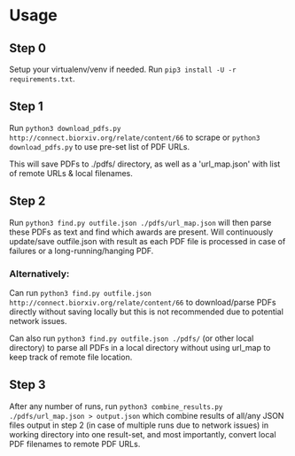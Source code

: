 # Usage


## Step 0
Setup your virtualenv/venv if needed. Run `pip3 install -U -r requirements.txt`.

## Step 1
Run `python3 download_pdfs.py http://connect.biorxiv.org/relate/content/66` to scrape or `python3 download_pdfs.py` to use pre-set list of PDF URLs.

This will save PDFs to ./pdfs/ directory, as well as a 'url_map.json' with list of remote URLs & local filenames.

## Step 2
Run `python3 find.py outfile.json ./pdfs/url_map.json` will then parse these PDFs as text and find which awards are present. Will continuously update/save outfile.json with result as each PDF file is processed in case of failures or a long-running/hanging PDF. 

### Alternatively:
Can run `python3 find.py outfile.json http://connect.biorxiv.org/relate/content/66` to download/parse PDFs directly without saving locally but this is not recommended due to potential network issues.

Can also run `python3 find.py outfile.json ./pdfs/` (or other local directory) to parse all PDFs in a local directory without using url_map to keep track of remote file location.

## Step 3
After any number of runs, run `python3 combine_results.py ./pdfs/url_map.json > output.json` which combine results of all/any JSON files output in step 2 (in case of multiple runs due to network issues) in working directory into one result-set, and most importantly, convert local PDF filenames to remote PDF URLs.